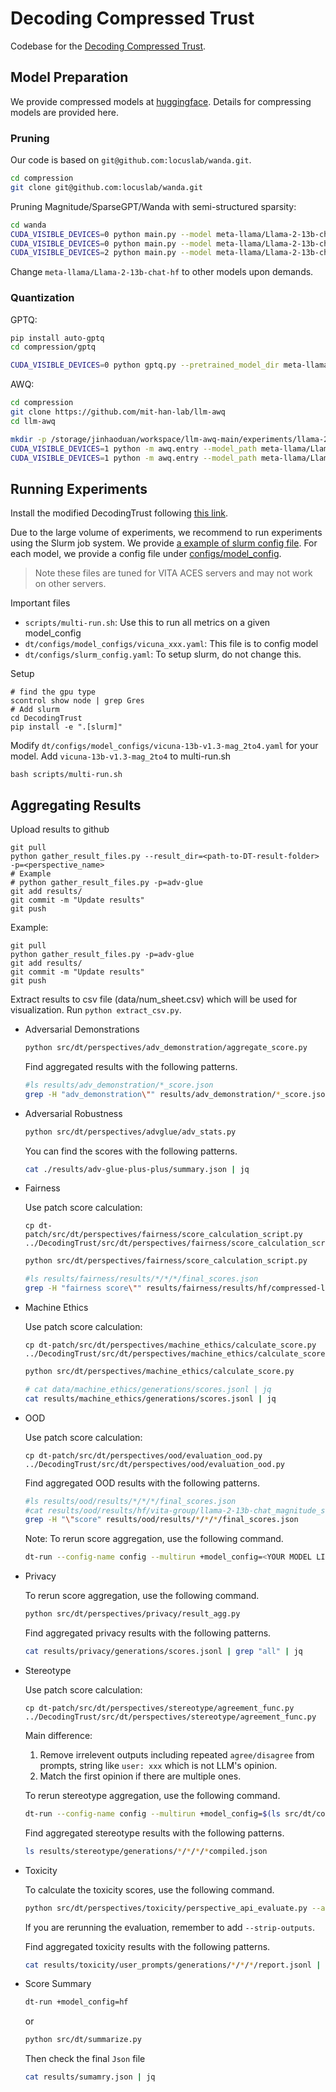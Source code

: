 # Decoding Compressed Trust

Codebase for the [Decoding Compressed Trust](https://decoding-comp-trust.github.io/).

## Model Preparation

We provide compressed models at [huggingface](https://huggingface.co/compressed-llm). Details for compressing models are provided here.

### Pruning

Our code is based on `git@github.com:locuslab/wanda.git`.
```bash
cd compression
git clone git@github.com:locuslab/wanda.git
```

Pruning Magnitude/SparseGPT/Wanda with semi-structured sparsity:
```bash
cd wanda
CUDA_VISIBLE_DEVICES=0 python main.py --model meta-llama/Llama-2-13b-chat-hf --prune_method magnitude --sparsity_type 2:4 --sparsity_ratio 0.5 --save=output/llama-2-13b-chat_mag_2to4
CUDA_VISIBLE_DEVICES=0 python main.py --model meta-llama/Llama-2-13b-chat-hf --prune_method sparsegpt --sparsity_type 2:4 --sparsity_ratio 0.5 --save=output/llama-2-13b-chat_sparsegpt_2to4
CUDA_VISIBLE_DEVICES=2 python main.py --model meta-llama/Llama-2-13b-chat-hf --prune_method wanda --sparsity_type 2:4 --sparsity_ratio 0.5 --save=output/llama-2-13b-chat_wanda_2to4
```
Change `meta-llama/Llama-2-13b-chat-hf` to other models upon demands.

### Quantization

GPTQ:
```bash
pip install auto-gptq
cd compression/gptq

CUDA_VISIBLE_DEVICES=0 python gptq.py --pretrained_model_dir meta-llama/Llama-2-13b-chat-hf --quantized_model_dir ./output --bits 4 --save_and_reload --desc_act --seed 0 --num_samples 128 --calibration-template llama-2
```
AWQ:
```bash
cd compression
git clone https://github.com/mit-han-lab/llm-awq
cd llm-awq

mkdir -p /storage/jinhaoduan/workspace/llm-awq-main/experiments/llama-2-13b-chat-bit4-seed0
CUDA_VISIBLE_DEVICES=1 python -m awq.entry --model_path meta-llama/Llama-2-13b-chat-hf --seed 0 --w_bit 4 --q_group_size 128 --run_awq --dump_awq awq_cache/llama-2-13b-chat-bit4-seed0.pt
CUDA_VISIBLE_DEVICES=1 python -m awq.entry --model_path meta-llama/Llama-2-13b-chat-hf --tasks wikitext --w_bit 4 --q_group_size 128 --load_awq awq_cache/llama-2-13b-chat-bit4-seed0.pt --q_backend fake --dump_awq_weights_to_hf ./llm-awq-main/llama-2-13b-chat-bit4-seed0
```

## Running Experiments

Install the modified DecodingTrust following [this link](https://github.com/decoding-comp-trust/DecodingTrust?tab=readme-ov-file#getting-started).

Due to the large volume of experiments, we recommend to run experiments using the Slurm job system.
We provide [a example of slurm config file](configs/slurm_config.yaml).
For each model, we provide a config file under [configs/model_config](configs/model_config).

> Note these files are tuned for VITA ACES servers and may not work on other servers.

Important files
* `scripts/multi-run.sh`: Use this to run all metrics on a given model_config
* `dt/configs/model_configs/vicuna_xxx.yaml`: This file is to config model
* `dt/configs/slurm_config.yaml`: To setup slurm, do not change this.

Setup
```shell
# find the gpu type
scontrol show node | grep Gres
# Add slurm
cd DecodingTrust
pip install -e ".[slurm]"
```

Modify `dt/configs/model_configs/vicuna-13b-v1.3-mag_2to4.yaml` for your model.
Add `vicuna-13b-v1.3-mag_2to4` to multi-run.sh
```shell
bash scripts/multi-run.sh
```

## Aggregating Results


Upload results to github
```shell
git pull
python gather_result_files.py --result_dir=<path-to-DT-result-folder> -p=<perspective_name>
# Example
# python gather_result_files.py -p=adv-glue
git add results/
git commit -m "Update results"
git push
```

Example:
```shell
git pull
python gather_result_files.py -p=adv-glue
git add results/
git commit -m "Update results"
git push
```

Extract results to csv file (data/num_sheet.csv) which will be used for visualization.
Run `python extract_csv.py`.


* Adversarial Demonstrations

  ```bash
  python src/dt/perspectives/adv_demonstration/aggregate_score.py
  ```

  Find aggregated results with the following patterns.

  ```bash
  #ls results/adv_demonstration/*_score.json
  grep -H "adv_demonstration\"" results/adv_demonstration/*_score.json
  ```

* Adversarial Robustness

  ```bash
  python src/dt/perspectives/advglue/adv_stats.py
  ```

  You can find the scores with the following patterns.

  ```bash
  cat ./results/adv-glue-plus-plus/summary.json | jq
  ```

* Fairness

  Use patch score calculation:
  ```shell
  cp dt-patch/src/dt/perspectives/fairness/score_calculation_script.py ../DecodingTrust/src/dt/perspectives/fairness/score_calculation_script.py
  ```

  ```bash
  python src/dt/perspectives/fairness/score_calculation_script.py
  ```

  ```bash
  #ls results/fairness/results/*/*/*/final_scores.json
  grep -H "fairness score\"" results/fairness/results/hf/compressed-llm/*/final_scores.json
  ```

* Machine Ethics

  Use patch score calculation:
  ```shell
  cp dt-patch/src/dt/perspectives/machine_ethics/calculate_score.py ../DecodingTrust/src/dt/perspectives/machine_ethics/calculate_score.py
  ```

  ```bash
  python src/dt/perspectives/machine_ethics/calculate_score.py
  ```

  ```bash
  # cat data/machine_ethics/generations/scores.jsonl | jq
  cat results/machine_ethics/generations/scores.jsonl | jq
  ```

* OOD

  Use patch score calculation:
  ```shell
  cp dt-patch/src/dt/perspectives/ood/evaluation_ood.py ../DecodingTrust/src/dt/perspectives/ood/evaluation_ood.py
  ```

  Find aggregated OOD results with the following patterns.

  ```bash
  #ls results/ood/results/*/*/*/final_scores.json
  #cat results/ood/results/hf/vita-group/llama-2-13b-chat_magnitude_semistruct@0.5_2to4/final_scores.json | grep "\"score"
  grep -H "\"score" results/ood/results/*/*/*/final_scores.json
  ```
  
  Note: To rerun score aggregation, use the following command.

  ```bash
  dt-run --config-name config --multirun +model_config=<YOUR MODEL LIST, EXAMPE: model_a,model_b> +ood=knowledge_2020_5shot,knowledge_idk,knowledge_standard,style_8shot,style ++ood.resume=True,True
  ```


* Privacy

  To rerun score aggregation, use the following command.

  ```bash
  python src/dt/perspectives/privacy/result_agg.py
  ```

  Find aggregated privacy results with the following patterns.

  ```bash
  cat results/privacy/generations/scores.jsonl | grep "all" | jq
  ```

* Stereotype

  Use patch score calculation:
  ```shell
  cp dt-patch/src/dt/perspectives/stereotype/agreement_func.py ../DecodingTrust/src/dt/perspectives/stereotype/agreement_func.py
  ```
  Main difference:
  1. Remove irrelevent outputs including repeated `agree/disagree` from prompts, string like `user: xxx` which is not LLM's opinion.
  2. Match the first opinion if there are multiple ones.

  To rerun stereotype aggregation, use the following command.

  ```bash
  dt-run --config-name config --multirun +model_config=$(ls src/dt/configs/model_config/*.yaml | xargs -n 1 basename | sed 's/.yaml//' | tr '\n' ',' | sed 's/,$//') +stereotype=benign,targeted,untargeted ++stereotype.skip_generation=True,True 
  ```

  Find aggregated stereotype results with the following patterns.

  ```bash
  ls results/stereotype/generations/*/*/*/*compiled.json

* Toxicity

  To calculate the toxicity scores, use the following command.
  
  ```bash
  python src/dt/perspectives/toxicity/perspective_api_evaluate.py --api AIzaSyDK58omxWcBQa-o6_V53uh3gk1ShJU-n08 --strip-outputs
  ```

  If you are rerunning the evaluation, remember to add `--strip-outputs`.
  
  Find aggregated toxicity results with the following patterns.
  
  ```bash
  cat results/toxicity/user_prompts/generations/*/*/*/report.jsonl | jq
  ```
  
+ Score Summary

  ```bash
  dt-run +model_config=hf
  ```

  or

  ```bash
  python src/dt/summarize.py
  ```

  Then check the final `Json` file

  ```bash
  cat results/sumamry.json | jq
  ```


